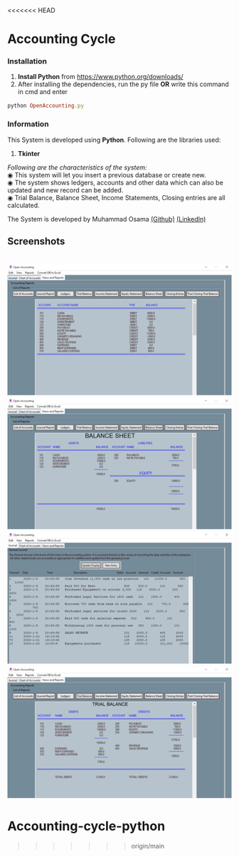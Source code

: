 <<<<<<< HEAD
# Accounting Cycle
### Installation
1) **Install Python** from https://www.python.org/downloads/
2) After installing the dependencies, run the py file **OR** write this command in cmd and enter
```ruby
python OpenAccounting.py
```
### Information
This System is developed using **Python**. Following are the libraries used:
1) **Tkinter**

*Following are the characteristics of the system:*<br>
◉ This system will let you insert a previous database or create new.<br>
◉ The system shows ledgers, accounts and other data which can also be updated and new record can be added.<br>
◉ Trial Balance, Balance Sheet, Income Statements, Closing entries are all calculated.<br>

The System is developed by Muhammad Osama [(Github)](https://github.com/Osama710) [(LinkedIn)](https://www.linkedin.com/in/osama-yousuf-6a1952177/)

## Screenshots<br>
![](./Screenshots/acc.PNG)
![](./Screenshots/balance.PNG)
![](./Screenshots/journal.PNG)
![](./Screenshots/trial.PNG)
=======
# Accounting-cycle-python
>>>>>>> origin/main
